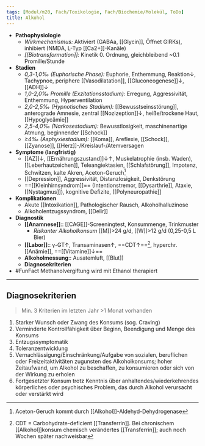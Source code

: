 ```yaml
---
tags: [Modul/m20, Fach/Toxikologie, Fach/Biochemie/Molekül, ToDo]
title: Alkohol
---
```

- **Pathophysiologie**
	- *Wirkmechanismus:* Aktiviert (GABAa, [[Glycin]], Öffnet GIRKs), inhibiert (NMDA, L-Typ [[Ca2+]]-Kanäle)
	- *[[Biotransformation]]:* Kinetik 0. Ordnung, gleichbleibend ~0.1 Promille/Stunde
- **Stadien**
	- *0,3-1,0‰ (Euphorische Phase):* Euphorie, Enthemmung, Reaktion↓, Tachypnoe, periphere [[Vasodilatation]], [[Gluconeogenese]]↓, [[ADH]]↓ 
	- *1,0-2,0‰ Promille (Exzitationsstadium):* Erregung, Aggressivität, Enthemmung, Hyperventilation
	- *2,0-2,5‰ (Hypnotisches Stadium):* [[Bewusstseinsstörung]], anterograde Amnesie, zentral [[Nozizeption]]↓, heiße/trockene Haut, [[Hypoglycämie]]
	- *2,5-4,0‰ (Narkosestadium):* Bewusstlosigkeit, maschinenartige Atmung, beginnender [[Schock]]
	- *≥4‰ (Asphyxiestadium):* [[Koma]], Areflexie, [[Schock]], [[Zyanose]], [[Herz]]-/Kreislauf-/Atemversagen
- **Symptome (langfristig)**
	- [[AZ]]↓, [[Ernährungszustand]]↓↑, Muskelatrophie (insb. Waden), [[Leberhautzeichen]], Teleangiektasien, [[Schlafstörung]], Impotenz, Schwitzen, kalte Akren, Aceton-Geruch[^2]
	- [[Depression]], Aggressivität, Distanzlosigkeit, Denkstörung
	- ==[[Kleinhirnsyndrom]]== (Intentionstremor, [[Dysarthrie]], Ataxie, [[Nystagmus]]), kognitive Defizite, [[Polyneuropathie]]
- **Komplikationen**
	- Akute [[Intoxikation]], Pathologischer Rausch, Alkoholhalluzinose
	- Alkoholentzugssyndrom, [[Delir]]
- **Diagnostik**
	- **[[Anamnese]]**:: [[CAGE]]-Screeningtest, Konsummenge, Trinkmuster
		- *Riskanter Alkoholkonsum* [[M]]>24 g/d, [[W]]>12 g/d (0,25-0,5 L Bier)
	- **[[Labor]]**:: γ-GT↑, Transaminasen↑, ==CDT↑==[^1], hyperchr. [[Anämie]], ==[[Vitamine]]↓==
	- **Alkoholmessung**:: Ausatemluft, [[Blut]]
	- **Diagnosekriterien**
- #FunFact Methanolvergiftung wird mit Ethanol therapiert
---


## Diagnosekriterien
> Min. 3 Kriterien im letzten Jahr >1 Monat vorhanden
1.  Starker Wunsch oder Zwang des Konsums (sog. Craving)
2.  Verminderte Kontrollfähigkeit über Beginn, Beendigung und Menge des Konsums
3.  Entzugssymptomatik
4.  Toleranzentwicklung
5.  Vernachlässigung/Einschränkung/Aufgabe von sozialen, beruflichen oder Freizeitaktivitäten zugunsten des Alkoholkonsums; hoher Zeitaufwand, um Alkohol zu beschaffen, zu konsumieren oder sich von der Wirkung zu erholen
6.  Fortgesetzter Konsum trotz Kenntnis über anhaltendes/wiederkehrendes körperliches oder psychisches Problem, das durch Alkohol verursacht oder verstärkt wird


[^1]: CDT = Carbohydrate-deficient [[Transferrin]]. Bei chronischem [[Alkohol]]konsum chemisch verändertes [[Transferrin]]; auch noch Wochen später nachweisbar
[^2]: Aceton-Geruch kommt durch [[Alkohol]]-Aldehyd-Dehydrogenase